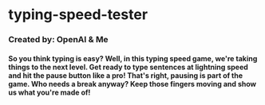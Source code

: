 # typing-speed-tester
### Created by: OpenAI &amp; Me
#### So you think typing is easy? Well, in this typing speed game, we're taking things to the next level. Get ready to type sentences at lightning speed and hit the pause button like a pro! That's right, pausing is part of the game. Who needs a break anyway? Keep those fingers moving and show us what you're made of!
